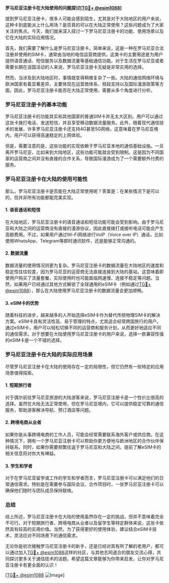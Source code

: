 **罗马尼亚注册卡在大陆使用的问题探讨[[TG💪+ @esim1088](https://t.me/s/esim1088)]**

提到罗马尼亚注册卡，很多人可能会感到陌生，尤其是对于大陆地区的用户来说，这种卡到底能派上什么用场？是否真的可以在大陆正常使用？这些问题成为了大家关注的焦点。今天，我们就来深入探讨一下罗马尼亚注册卡的功能、使用场景以及它在大陆的实际应用情况。

首先，我们需要了解什么是罗马尼亚注册卡。简单来说，这是一种在罗马尼亚合法注册并使用的SIM卡，通常由当地的电信运营商提供。这类卡的主要用途是为用户提供语音通话、短信服务以及数据流量等基础通信功能。对于生活在罗马尼亚或者需要长期在该国活动的人来说，罗马尼亚注册卡无疑是非常实用的选择。

然而，当涉及到大陆地区时，事情就变得稍微复杂了一些。大陆的通信网络环境与欧洲国家有着显著差异，主要体现在运营商体系、频段支持以及国际漫游政策等方面。因此，罗马尼亚注册卡能否在大陆正常使用，需要从多个角度进行分析。

### 罗马尼亚注册卡的基本功能

罗马尼亚注册卡的功能其实和其他国家的普通SIM卡并无太大区别。用户可以通过这张卡拨打电话、发送短信，并且享受移动数据流量服务。此外，随着现代通信技术的发展，许多罗马尼亚注册卡还支持4G甚至5G网络，这意味着在罗马尼亚境内，用户可以获得高速稳定的上网体验。

但是，需要注意的是，这些功能的实现依赖于罗马尼亚本地的通信基础设施。一旦离开罗马尼亚，比如来到大陆地区，这些功能可能就会受到限制。这是因为不同国家的运营商之间并没有直接的合作关系，导致国际漫游成为了一个需要额外付费的服务。

### 罗马尼亚注册卡在大陆的使用可能性

那么，罗马尼亚注册卡是否能在大陆正常使用呢？答案是：在某些情况下是可以的，但并非所有功能都能完美实现。

#### 1. **语音通话和短信**
   在大陆地区，罗马尼亚注册卡的语音通话和短信功能可能会受到影响。由于罗马尼亚和大陆之间的运营商没有直接的漫游协议，因此直接拨打或接听电话可能会产生高额费用。不过，如果用户通过Wi-Fi网络进行VoIP（Voice over IP）通话，比如使用WhatsApp、Telegram等即时通讯软件，还是能够正常沟通的。

#### 2. **数据流量**
   数据流量的使用情况则更为复杂。罗马尼亚注册卡的数据流量在大陆地区的速度和稳定性往往较差，因为罗马尼亚的运营商无法直接连接到大陆的基站。这意味着即使用户购买了流量套餐，实际使用时也可能面临网速慢、连接不稳定等问题。当然，如果用户已经通过其他方式解锁了全球通用的eSIM卡（例如通过[TG💪+ @esim1088](https://t.me/s/esim1088)），那么在大陆使用罗马尼亚注册卡的数据流量会更加顺畅。

#### 3. **eSIM卡的优势**
   随着科技的进步，越来越多的人开始选择eSIM卡作为替代传统物理SIM卡的解决方案。eSIM卡具有灵活性高、易于管理的特点，尤其适合经常跨国旅行的用户。通过eSIM卡，用户可以轻松切换不同的运营商和服务计划，从而更好地适应不同的通信需求。对于想要在大陆使用罗马尼亚注册卡的用户来说，选择一款兼容性强的eSIM卡是一个不错的选择。

### 罗马尼亚注册卡在大陆的实际应用场景

尽管罗马尼亚注册卡在大陆的使用存在一定的局限性，但它仍然有一些特定的应用场景值得探索。

#### 1. **短期旅行者**
   对于偶尔前往罗马尼亚旅游的大陆游客来说，罗马尼亚注册卡是一个性价比很高的选择。虽然在大陆无法正常使用，但在罗马尼亚境内，它可以提供稳定可靠的通信服务，帮助游客解决导航、预订酒店等问题。

#### 2. **跨境电商从业者**
   如果你是从事跨境电商的工作人员，可能会经常需要联系海外客户或供应商。在这种情况下，拥有一个罗马尼亚注册卡可以帮助你更方便地与欧洲地区的合作伙伴保持联系。同时，如果你需要频繁往返于罗马尼亚和大陆之间，提前了解eSIM卡的相关信息将对你大有裨益。

#### 3. **学生和学者**
   对于在罗马尼亚留学或工作的学生和学者而言，罗马尼亚注册卡可以满足他们的日常通信需求。特别是在需要参与国际会议、合作项目时，一张罗马尼亚注册卡可以确保他们随时与团队成员保持联络。

### 总结

综上所述，罗马尼亚注册卡在大陆的使用虽然存在一定的挑战，但并不意味着完全不可行。对于短期旅行者、跨境电商从业者以及留学生等特定群体来说，这张卡依然具有较高的实用价值。当然，为了获得更好的使用体验，建议结合eSIM卡技术，灵活应对不同场景下的通信需求。

无论你是初次接触罗马尼亚注册卡的新手，还是已经对其有所了解的老用户，都可以通过加入[TG💪+ @esim1088](https://t.me/s/esim1088)这样的社区，与其他志同道合的朋友交流心得，共同探讨更多关于通信技术的话题。希望这篇文章能够为你带来启发，让你对罗马尼亚注册卡有更全面的认识！

[[TG💪+ @esim1088](https://t.me/s/esim1088) ![Image](https://i.postimg.cc/4NQfJmqS/Snipaste-2025-05-13-00-14-12.png)]